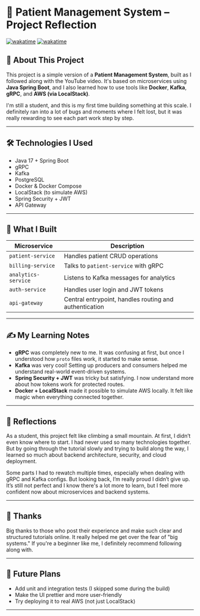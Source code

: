 # 🏥 Patient Management System – Project Reflection

[![wakatime](https://wakatime.com/badge/user/7e817c98-c383-4c9a-abdf-0bc9e74be88d/project/99e5de32-faeb-4f1c-be2d-8ed272213580.svg?style=flat-square)](https://wakatime.com/badge/user/7e817c98-c383-4c9a-abdf-0bc9e74be88d/project/99e5de32-faeb-4f1c-be2d-8ed272213580)
[![wakatime](https://wakatime.com/badge/user/7e817c98-c383-4c9a-abdf-0bc9e74be88d/project/99e5de32-faeb-4f1c-be2d-8ed272213580.svg?style=for-the-badge)](https://wakatime.com/badge/user/7e817c98-c383-4c9a-abdf-0bc9e74be88d/project/99e5de32-faeb-4f1c-be2d-8ed272213580)

## 📘 About This Project

This project is a simple version of a **Patient Management System**, built as I followed along with the YouTube video. It's based on microservices using **Java Spring Boot**, and I also learned how to use tools like **Docker**, **Kafka**, **gRPC**, and **AWS (via LocalStack)**.

I'm still a student, and this is my first time building something at this scale. I definitely ran into a lot of bugs and moments where I felt lost, but it was really rewarding to see each part work step by step.

---

## 🛠 Technologies I Used

- Java 17 + Spring Boot
- gRPC
- Kafka
- PostgreSQL
- Docker & Docker Compose
- LocalStack (to simulate AWS)
- Spring Security + JWT
- API Gateway

---

## 🧱 What I Built

| Microservice       | Description |
|--------------------|-------------|
| `patient-service`  | Handles patient CRUD operations |
| `billing-service`  | Talks to `patient-service` with gRPC |
| `analytics-service`| Listens to Kafka messages for analytics |
| `auth-service`     | Handles user login and JWT tokens |
| `api-gateway`      | Central entrypoint, handles routing and authentication |

---

## ✍️ My Learning Notes

- **gRPC** was completely new to me. It was confusing at first, but once I understood how `proto` files work, it started to make sense.
- **Kafka** was very cool! Setting up producers and consumers helped me understand real-world event-driven systems.
- **Spring Security + JWT** was tricky but satisfying. I now understand more about how tokens work for protected routes.
- **Docker + LocalStack** made it possible to simulate AWS locally. It felt like magic when everything connected together.

---

## 💭 Reflections

As a student, this project felt like climbing a small mountain. At first, I didn’t even know where to start. I had never used so many technologies together. But by going through the tutorial slowly and trying to build along the way, I learned so much about backend architecture, security, and cloud deployment.

Some parts I had to rewatch multiple times, especially when dealing with gRPC and Kafka configs. But looking back, I’m really proud I didn’t give up. It’s still not perfect and I know there's a lot more to learn, but I feel more confident now about microservices and backend systems.

---

## 🙌 Thanks

Big thanks to those who post their experience and make such clear and structured tutorials online. It really helped me get over the fear of "big systems." If you're a beginner like me, I definitely recommend following along with.

---

## 🚧 Future Plans

- Add unit and integration tests (I skipped some during the build)
- Make the UI prettier and more user-friendly
- Try deploying it to real AWS (not just LocalStack)

---

